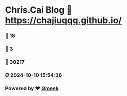 # Chris.Cai Blog :link: https://chajiuqqq.github.io/ 
### :page_facing_up: [18](https://chajiuqqq.github.io//tag.html) 
### :speech_balloon: 3 
### :hibiscus: 30217 
### :alarm_clock: 2024-10-10 15:54:36 
### Powered by :heart: [Gmeek](https://github.com/Meekdai/Gmeek)

